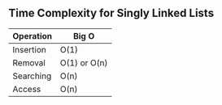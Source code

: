 ## Time Complexity for Singly Linked Lists
| Operation  | Big O  |
| ------------ | ------------ |
| Insertion | O(1) |
| Removal | O(1) or O(n) |
| Searching | O(n) |
| Access | O(n) |